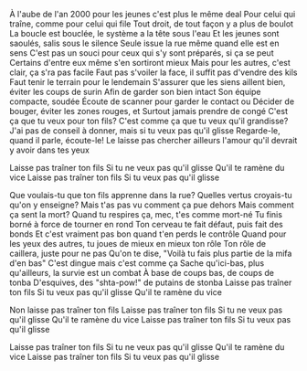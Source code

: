 À l'aube de l'an 2000 pour les jeunes c'est plus le même deal 
Pour celui qui traîne, comme pour celui qui file 
Tout droit, de tout façon y a plus de boulot 
La boucle est bouclée, le système a la tête sous l'eau 
Et les jeunes sont saoulés, salis sous le silence 
Seule issue la rue même quand elle est en sens 
C'est pas un souci pour ceux qui s'y sont préparés, si ça se peut 
Certains d'entre eux même s'en sortiront mieux 
Mais pour les autres, c'est clair, ça s'ra pas facile 
Faut pas s'voiler la face, il suffit pas d'vendre des kils 
Faut tenir le terrain pour le lendemain 
S'assurer que les siens aillent bien, éviter les coups de surin 
Afin de garder son bien intact Son équipe compacte, soudée 
Écoute de scanner pour garder le contact ou 
Décider de bouger, éviter les zones rouges, et 
Surtout jamais prendre de congé 
C'est ça que tu veux pour ton fils? 
C'est comme ça que tu veux qu'il grandisse? 
J'ai pas de conseil à donner, mais si tu veux pas qu'il glisse 
Regarde-le, quand il parle, écoute-le! 
Le laisse pas chercher ailleurs l'amour qu'il devrait y avoir dans tes yeux

Laisse pas traîner ton fils 
Si tu ne veux pas qu'il glisse 
Qu'il te ramène du vice Laisse pas traîner ton fils 
Si tu veux pas qu'il glisse

Que voulais-tu que ton fils apprenne dans la rue? 
Quelles vertus croyais-tu qu'on y enseigne? 
Mais t'as pas vu comment ça pue dehors 
Mais comment ça sent la mort? 
Quand tu respires ça, mec, t'es comme mort-né 
Tu finis borné à force de tourner en rond 
Ton cerveau te fait défaut, puis fait des bonds 
Et c'est vraiment pas bon quand t'en perds le contrôle 
Quand pour les yeux des autres, tu joues de mieux en mieux ton rôle 
Ton rôle de caillera, juste pour ne pas 
Qu'on te dise, "Voilà tu fais plus partie de la mifa d'en bas" 
C'est dingue mais c'est comme ça 
Sache qu'ici-bas, plus qu'ailleurs, la survie est un combat 
À base de coups bas, de coups de tonba 
D'esquives, des "shta-pow!" de putains de stonba 
Laisse pas traîner ton fils Si tu veux pas qu'il glisse 
Qu'il te ramène du vice 
  
Non laisse pas traîner ton fils 
Laisse pas traîner ton fils 
Si tu ne veux pas qu'il glisse 
Qu'il te ramène du vice 
Laisse pas traîner ton fils 
Si tu veux pas qu'il glisse 
 
Laisse pas traîner ton fils 
Si tu ne veux pas qu'il glisse 
Qu'il te ramène du vice 
Laisse pas traîner ton fils 
Si tu veux pas qu'il glisse